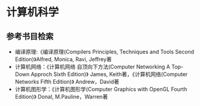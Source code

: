 # 计算机科学
## 参考书目检索
+ 编译原理:《编译原理(Compilers Principles, Techniques and Tools Second Edition)》Alfred, Monica, Ravi, Jeffrey著
+ 计算机网络：《计算机网络 自顶向下方法(Computer Networking A Top-Down Approch Sixth Edition)》 James, Keith著，《计算机网络(Computer Networks Fifth Edition)》 Andrew，David著
+ 计算机图形学：《计算机图形学(Computer Graphics with OpenGL Fourth Edition)》 Donal, M.Pauline，Warren著